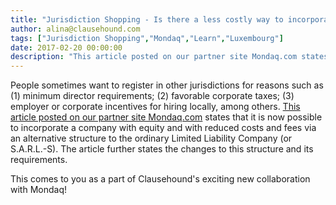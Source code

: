 ```yaml
---
title: "Jurisdiction Shopping - Is there a less costly way to incorporate a company in Luxembourg?"
author: alina@clausehound.com
tags: ["Jurisdiction Shopping","Mondaq","Learn","Luxembourg"]
date: 2017-02-20 00:00:00
description: "This article posted on our partner site Mondaq.com states that it is now possible to incorporate a company with equity and with reduced costs and fees via an alternative structure to the ordinary Lim..."
---
```



People sometimes want to register in other jurisdictions for reasons such as (1) minimum director requirements; (2) favorable corporate taxes; (3) employer or corporate incentives for hiring locally, among others. [This article posted on our partner site Mondaq.com](http://www.mondaq.com/x/569902/Corporate+Commercial+Law/NEW+Incorporation+Of+A+Company+With+1+Equity+SARLS) states that it is now possible to incorporate a company with equity and with reduced costs and fees via an alternative structure to the ordinary Limited Liability Company (or S.A.R.L.-S). The article further states the changes to this structure and its requirements.

This comes to you as a part of Clausehound's exciting new collaboration with Mondaq!
